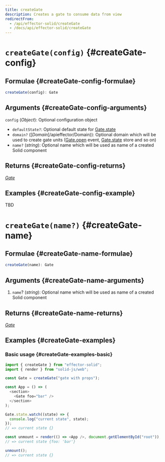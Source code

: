 ```yaml
---
title: createGate
description: Creates a gate to consume data from view
redirectFrom:
  - /api/effector-solid/createGate
  - /docs/api/effector-solid/createGate
---
```


# `createGate(config)` {#createGate-config}

## Formulae {#createGate-config-formulae}

```ts
createGate(config): Gate
```

## Arguments {#createGate-config-arguments}

`config` (_Object_): Optional configuration object

- `defaultState?`: Optional default state for [Gate.state](/en/api/effector-solid/Gate#state)
- `domain?` ([_Domain_]/apieffector/Domain)): Optional domain which will be used to create gate units ([Gate.open](/en/api/effector-solid/Gate#open) event, [Gate.state](/en/api/effector-solid/Gate#state) store and so on)
- `name?` (_string_): Optional name which will be used as name of a created Solid component

## Returns {#createGate-config-returns}

[_Gate_](/en/api/effector-solid/Gate)

## Examples {#createGate-config-example}

TBD

# `createGate(name?)` {#createGate-name}

## Formulae {#createGate-name-formulae}

```ts
createGate(name): Gate
```

## Arguments {#createGate-name-arguments}

1. `name`? (_string_): Optional name which will be used as name of a created Solid component

## Returns {#createGate-name-returns}

[_Gate_](/en/api/effector-solid/Gate)

## Examples {#createGate-examples}

### Basic usage {#createGate-examples-basic}

```js
import { createGate } from "effector-solid";
import { render } from "solid-js/web";

const Gate = createGate("gate with props");

const App = () => (
  <section>
    <Gate foo="bar" />
  </section>
);

Gate.state.watch((state) => {
  console.log("current state", state);
});
// => current state {}

const unmount = render(() => <App />, document.getElementById("root"));
// => current state {foo: 'bar'}

unmount();
// => current state {}
```

